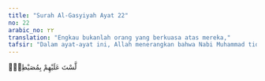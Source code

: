 ```yaml
---
title: "Surah Al-Gasyiyah Ayat 22"
no: 22
arabic_no: ٢٢
translation: "Engkau bukanlah orang yang berkuasa atas mereka,"
tafsir: "Dalam ayat-ayat ini, Allah menerangkan bahwa Nabi Muhammad tidak berkuasa menjadikan seseorang beriman. Akan tetapi, Allah-lah yang berkuasa menjadikan manusia beriman. Sementara itu, barang siapa yang berpaling dengan mengingkari kebenaran petunjuk Nabi-Nya, niscaya Allah menghukumnya. Allah berfirman:\n\nDan jika Tuhanmu menghendaki, tentulah beriman semua orang di bumi seluruhnya. Tetapi apakah kamu (hendak) memaksa manusia agar mereka menjadi orang-orang yang beriman? (Yunus/10: 99)\n\nDan Allah berfirman:\n\nKami lebih mengetahui tentang apa yang mereka katakan, dan engkau (Muhammad) bukanlah seorang pemaksa terhadap mereka. Maka berilah peringatan dengan Al-Qur'an kepada siapa pun yang takut kepada ancaman-Ku. (Qaf/50: 45)\n\nBerkaitan dengan hal itu, para juru dakwah cukup menyampaikan pesan-pesan Al-Qur'an dan hadis Nabi sambil mengajak setiap manusia untuk beriman dan beramal saleh, serta masuk ke dalam agama Islam secara keseluruhan (kaffah). Penampilan dan metode dakwah perlu dengan cara yang baik dan tidak boleh bersikap memaksa, sebagaimana firman Allah:\n\nTidak ada paksaan dalam (menganut) agama (Islam), sesungguhnya telah jelas (perbedaan) antara jalan yang benar dengan jalan yang sesat. (al-Baqarah/2: 256)\n\nDan Allah berfirman:\n\nSerulah (manusia) kepada jalan Tuhanmu dengan hikmah dan pengajaran yang baik, dan berdebatlah dengan mereka dengan cara yang baik. Sesungguhnya Tuhanmu, Dialah yang lebih mengetahui siapa yang sesat dari jalan-Nya dan Dialah yang lebih mengetahui siapa yang mendapat petunjuk. (an-Nahl/16: 125)"
---
```

لَّسْتَ عَلَيْهِمْ بِمُصَيْطِرٍۙ